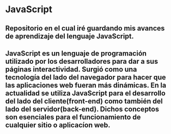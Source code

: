 # **JavaScript**
## Repositorio en el cual iré guardando mis avances de aprendizaje del lenguaje JavaScript.

## JavaScript es un lenguaje de programación utilizado por los desarrolladores para dar a sus páginas interactividad. Surgió como una tecnología del lado del navegador para hacer que las aplicaciones web fueran más dinámicas. En la actualidad se utiliza **JavaScript** para el desarrollo del lado del cliente(**front-end**) como también del lado del servidor(**back-end**). Dichos conceptos son esenciales para el funcionamiento de cualquier sitio o aplicacíon web.
